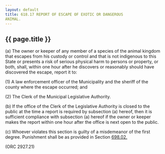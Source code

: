 ```yaml
---
layout: default 
title: 618.17 REPORT OF ESCAPE OF EXOTIC OR DANGEROUS
ANIMAL.
---
```


{{ page.title }}
----------------

​(a) The owner or keeper of any member of a species of the animal
kingdom that escapes from his custody or control and that is not
indigenous to this State or presents a risk of serious physical harm to
persons or property, or both, shall, within one hour after he discovers
or reasonably should have discovered the escape, report it to:

​(1) A law enforcement officer of the Municipality and the sheriff of
the county where the escape occurred; and

​(2) The Clerk of the Municipal Legislative Authority.

​(b) If the office of the Clerk of the Legislative Authority is closed
to the public at the time a report is required by subsection (a) hereof,
then it is sufficient compliance with subsection (a) hereof if the owner
or keeper makes the report within one hour after the office is next open
to the public.

​(c) Whoever violates this section is guilty of a misdemeanor of the
first degree. Punishment shall be as provided in Section
[698.02.](38e2f631.html)

(ORC 2927.21)
